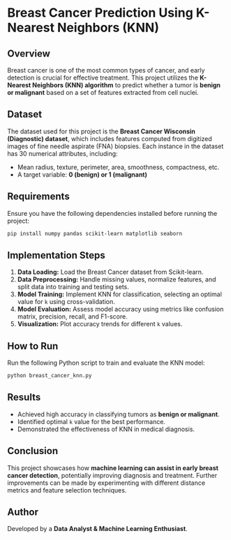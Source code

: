 # Breast Cancer Prediction Using K-Nearest Neighbors (KNN)

## Overview

Breast cancer is one of the most common types of cancer, and early detection is crucial for effective treatment. This project utilizes the **K-Nearest Neighbors (KNN) algorithm** to predict whether a tumor is **benign or malignant** based on a set of features extracted from cell nuclei.

## Dataset

The dataset used for this project is the **Breast Cancer Wisconsin (Diagnostic) dataset**, which includes features computed from digitized images of fine needle aspirate (FNA) biopsies. Each instance in the dataset has 30 numerical attributes, including:

- Mean radius, texture, perimeter, area, smoothness, compactness, etc.
- A target variable: **0 (benign) or 1 (malignant)**

## Requirements

Ensure you have the following dependencies installed before running the project:

```bash
pip install numpy pandas scikit-learn matplotlib seaborn
```

## Implementation Steps

1. **Data Loading:** Load the Breast Cancer dataset from Scikit-learn.
2. **Data Preprocessing:** Handle missing values, normalize features, and split data into training and testing sets.
3. **Model Training:** Implement KNN for classification, selecting an optimal value for `k` using cross-validation.
4. **Model Evaluation:** Assess model accuracy using metrics like confusion matrix, precision, recall, and F1-score.
5. **Visualization:** Plot accuracy trends for different `k` values.

## How to Run

Run the following Python script to train and evaluate the KNN model:

```bash
python breast_cancer_knn.py
```

## Results

- Achieved high accuracy in classifying tumors as **benign or malignant**.
- Identified optimal `k` value for the best performance.
- Demonstrated the effectiveness of KNN in medical diagnosis.

## Conclusion

This project showcases how **machine learning can assist in early breast cancer detection**, potentially improving diagnosis and treatment. Further improvements can be made by experimenting with different distance metrics and feature selection techniques.

## Author

Developed by a **Data Analyst & Machine Learning Enthusiast**.



